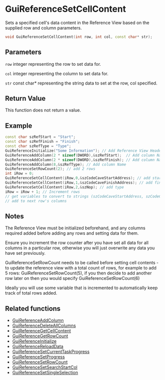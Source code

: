 # GuiReferenceSetCellContent

Sets a specified cell's data content in the Reference View based on the supplied row and column parameters.

```c++
void GuiReferenceSetCellContent(int row, int col, const char* str);
```

## Parameters

`row` integer representing the row to set data for.

`col` integer representing the column to set data for.

`str` const char* representing the string data to set at the row, col specified.


## Return Value

This function does not return a value.

## Example

```c++
const char szRefStart = "Start";
const char szRefFinish = "Finish";
const char szRefType = "Type";
GuiReferenceInitialize("Some Information"); // Add Reference View Header Title
GuiReferenceAddColumn(2 * sizeof(DWORD),&szRefStart);  // Add column Name
GuiReferenceAddColumn(2 * sizeof(DWORD),&szRefFinish); // Add column Name
GuiReferenceAddColumn(8,&szRefType); // Add column Name
GuiReferenceSetRowCount(2); // add 2 rows
int iRow = 0;
GuiReferenceSetCellContent(iRow,0,&szCodeCaveStartAddress); // add start address
GuiReferenceSetCellContent(iRow,1,&szCodeCaveFinishAddress); // add finish address
GuiReferenceSetCellContent(iRow,2,&szNop); // add type
iRow = iRow + 1; // Increment rows
// get variables to convert to strings (szCodeCaveStartAddress, szCodeCaveFinishAddress etc)
// add to next row's columns
```

## Notes

The Reference View must be initialized beforehand, and any columns required added before adding any rows and setting data for them.

Ensure you increment the row counter after you have set all data for all columns in a particular row, otherwise you will just overwrite any data you have set previously.

GuiReferenceSetRowCount needs to be called before setting cell contents - to update the reference view with a total count of rows, for example to add 5 rows: GuiReferenceSetRowCount(5), if you then decide to add another row later on then you would specify GuiReferenceSetRowCount(6)

Ideally you will use some variable that is incremented to automatically keep track of total rows added.


## Related functions

- [GuiReferenceAddColumn](./GuiReferenceAddColumn.md)
- [GuiReferenceDeleteAllColumns](./GuiReferenceDeleteAllColumns.md)
- [GuiReferenceGetCellContent](./GuiReferenceGetCellContent.md)
- [GuiReferenceGetRowCount](./GuiReferenceGetRowCount.md)
- [GuiReferenceInitialize](./GuiReferenceInitialize.md)
- [GuiReferenceReloadData](./GuiReferenceReloadData.md)
- [GuiReferenceSetCurrentTaskProgress](./GuiReferenceSetCurrentTaskProgress.md)
- [GuiReferenceSetProgress](./GuiReferenceSetProgress.md)
- [GuiReferenceSetRowCount](./GuiReferenceSetRowCount.md)
- [GuiReferenceSetSearchStartCol](./GuiReferenceSetSearchStartCol.md)
- [GuiReferenceSetSingleSelection](./GuiReferenceSetSingleSelection.md)